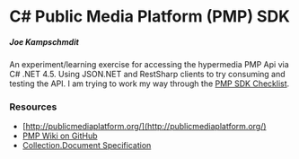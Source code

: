 # C# Public Media Platform (PMP) SDK 
##### Joe Kampschmdit

An experiment/learning exercise for accessing the hypermedia PMP Api via C# .NET 4.5. Using JSON.NET and RestSharp clients to try consuming and testing the API. I am trying to work my way through the [PMP SDK Checklist](https://github.com/publicmediaplatform/pmpdocs/wiki/SDK-Checklist).


### Resources

- [http://publicmediaplatform.org/](http://publicmediaplatform.org/)
- [PMP Wiki on GitHub](https://github.com/publicmediaplatform/pmpdocs/wiki)
- [Collection.Document Specification ](http://cdoc.io/spec.html)